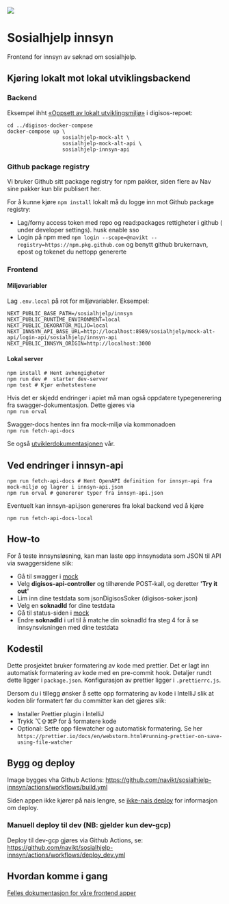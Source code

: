 ![](https://github.com/navikt/sosialhjelp-innsyn/workflows/Build%20image/badge.svg?branch=main)

# Sosialhjelp innsyn

Frontend for innsyn av søknad om sosialhjelp.

## Kjøring lokalt mot lokal utviklingsbackend

### Backend

Eksempel ihht [«Oppsett av lokalt utviklingsmiljø»](https://github.com/navikt/digisos/blob/main/oppsett-devmiljo.md#docker-compose--mock-milj%C3%B8) i digisos-repoet:

```shell
cd ../digisos-docker-compose
docker-compose up \
                  sosialhjelp-mock-alt \
                  sosialhjelp-mock-alt-api \
                  sosialhjelp-innsyn-api
```

### Github package registry

Vi bruker Github sitt package registry for npm pakker, siden flere av Nav sine pakker kun blir publisert her.

For å kunne kjøre `npm install` lokalt må du logge inn mot Github package registry:

-   Lag/forny access token med repo og read:packages rettigheter i github ( under developer settings). husk enable sso
-   Login på npm med `npm login --scope=@navikt --registry=https://npm.pkg.github.com` og benytt github brukernavn, epost og tokenet du nettopp genererte

### Frontend

#### Miljøvariabler

Lag `.env.local` på rot for miljøvariabler. Eksempel:

```
NEXT_PUBLIC_BASE_PATH=/sosialhjelp/innsyn
NEXT_PUBLIC_RUNTIME_ENVIRONMENT=local
NEXT_PUBLIC_DEKORATOR_MILJO=local
NEXT_INNSYN_API_BASE_URL=http://localhost:8989/sosialhjelp/mock-alt-api/login-api/sosialhjelp/innsyn-api
NEXT_PUBLIC_INNSYN_ORIGIN=http://localhost:3000
```

#### Lokal server

```shell
npm install # Hent avhengigheter
npm run dev #  starter dev-server
npm test # Kjør enhetstestene
```

Hvis det er skjedd endringer i apiet må man også oppdatere typegenerering fra swagger-dokumentasjon. Dette gjøres via  
`npm run orval`

Swagger-docs hentes inn fra mock-miljø via kommonadoen  
`npm run fetch-api-docs`

Se også [utviklerdokumentasjonen](https://teamdigisos.intern.nav.no/docs/utviklerdokumentasjon/kom%20igang%20med%20utvikling/#frontend) vår.

## Ved endringer i innsyn-api

```shell
npm run fetch-api-docs # Hent OpenAPI definition for innsyn-api fra mock-miljø og lagrer i innsyn-api.json
npm run orval # genererer typer fra innsyn-api.json
```

Eventuelt kan innsyn-api.json genereres fra lokal backend ved å kjøre

```shell
npm run fetch-api-docs-local
```

## How-to

For å teste innsynsløsning, kan man laste opp innsynsdata som JSON til API via swaggersidene slik:

-   Gå til swagger i [mock](https://digisos.ekstern.dev.nav.no/sosialhjelp/innsyn-api/swagger-ui/index.html)
-   Velg **digisos-api-controller** og tilhørende POST-kall, og deretter **'Try it out'**
-   Lim inn dine testdata som jsonDigisosSoker (digisos-soker.json)
-   Velg en **soknadId** for dine testdata
-   Gå til status-siden i [mock](https://digisos.ekstern.dev.nav.no/sosialhjelp/innsyn/soknadId/status)
-   Endre **soknadId** i url til å matche din soknadId fra steg 4 for å se innsynsvisningen med dine testdata

## Kodestil

Dette prosjektet bruker formatering av kode med prettier. Det er lagt inn automatisk formatering av kode med en pre-commit hook.
Detaljer rundt dette ligger i `package.json`. Konfigurasjon av prettier ligger i `.prettierrc.js`.

Dersom du i tillegg ønsker å sette opp formatering av kode i IntelliJ slik at koden blir formatert før du committer kan det gjøres slik:

-   Installer Prettier plugin i IntelliJ
-   Trykk ⌥⇧⌘P for å formatere kode
-   Optional: Sette opp filewatcher og automatisk formatering. Se her `https://prettier.io/docs/en/webstorm.html#running-prettier-on-save-using-file-watcher`

## Bygg og deploy

Image bygges vha Github Actions: https://github.com/navikt/sosialhjelp-innsyn/actions/workflows/build.yml

Siden appen ikke kjører på nais lengre, se [ikke-nais deploy](https://teamdigisos.intern.nav.no/docs/utviklerdokumentasjon/ikke-nais%20deploy) for informasjon om deploy.

### Manuell deploy til dev (NB: gjelder kun dev-gcp)

Deploy til dev-gcp gjøres via Github Actions, se: https://github.com/navikt/sosialhjelp-innsyn/actions/workflows/deploy_dev.yml

## Hvordan komme i gang

[Felles dokumentasjon for våre frontend apper](https://teamdigisos.intern.nav.no/docs/utviklerdokumentasjon/kom%20igang%20med%20utvikling#frontend)
